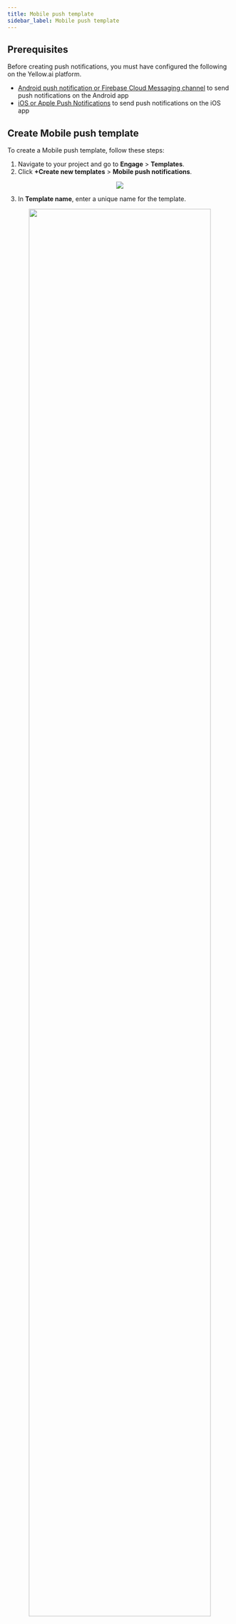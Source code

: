 ```yaml
---
title: Mobile push template
sidebar_label: Mobile push template
---
```


## Prerequisites

Before creating push notifications, you must have configured the following on the Yellow.ai platform.
- [Android push notification or Firebase Cloud Messaging channel](https://docs.yellow.ai/docs/platform_concepts/channelConfiguration/android_push) to send push notifications on the Android app
- [iOS or Apple Push Notifications](https://docs.yellow.ai/docs/platform_concepts/channelConfiguration/ios_push) to send push notifications on the iOS app


## Create Mobile push template

To create a Mobile push template, follow these steps:

1. Navigate to your project and go to **Engage** > **Templates**.
2. Click **+Create new templates** > **Mobile push notifications**.

<center>
<img src="https://i.imgur.com/s7tflBN.png" width=""/>
</center>

3. In **Template name**, enter a unique name for the template.
<center>
<img src="https://i.imgur.com/8thc54i.png" width="90%"/>
</center>
4. In **Message title**, enter the title of the notification.
5. In **Message**, enter the message content. Use `{{Name}}` to add variables in the content wherever required such as firstName, lastName, and city.
6. In **Image**, click **Upload** to add an image to the notification. It is recommended to use 2:1 landscape image and the maximun size supported is 10 MB.
7. In **On tap action**, choose the action to be performed when the user taps on the push notification. These are the possible actions when a user taps on the push notification:
<center>
<img src="https://secure-res.craft.do/v2/MXpitnt98nfq77xcERfHs5nKdeJUqQ42x1Paqh34KHvmo25ikVQryimMtxX8fAdU1SBcf9ZSL7SHduNiC1QsYBiwvFXXGgrEXzBXsR66jC14o7djEPtQKjWC2ZNyUmiYiYVsjd8UCUPNBKyRSKiXH3phcsUxJQ6YNJq6GZgw1cwZ9wXTJceB63ByzUQEgAMTkcJFYfL2XjLrLqtD9NFNXvvEc5hL7YddsYtx54aiHEArxJGBma6vLfUtsrdJn2PkTGb9H5ms3HErmocZBYeYEtxXkfR7vH1XssMVsw9p7ZKiesGoKT/Image.jpg" width="70%"/>
</center>
* **Your app**: Choose to redirect the user to the home screen of the app.
* **A deep link to your app**: Choose to redirect the recipient to a specific screen of the app.
   
   <img src="https://i.imgur.com/FF5lZUh.png" width="70%"/>

   - Enter the URI in the Android Deeplink URI box.
* **Bot with message**: Choose to redirect the user to execute a specific bot flow or show a predefined bot response.

   * To show a predefined message, select *Text* in **Bot response** and enter the message in **Bot says**. Use variables in the message wherever required.
<img src="https://i.imgur.com/gYaHqc9.png" width="70%"/>
   * To execute a bot flow, select *Execute flow* in **Bot response** and choose the flow in **Execute flow**.

   <img src="https://i.imgur.com/sdu8dWA.png" width="70%"/>


8. Click **Create template**.